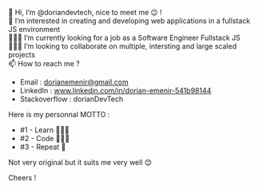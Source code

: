 👋 Hi, I’m @doriandevtech, nice to meet me 😉 !\
👀 I’m interested in creating and developing web applications in a fullstack JS environment\
👨🏻‍💻 I’m currently looking for a job as a Software Engineer Fullstack JS\
👷🏻‍♂️ I’m looking to collaborate on multiple, intersting and large scaled projects\
📫 How to reach me ?
- Email : dorianemenir@gmail.com
- LinkedIn : www.linkedin.com/in/dorian-emenir-541b98144
- Stackoverflow : dorianDevTech

Here is my personnal MOTTO :
  - #1 - Learn 👨🏻‍🏫
  - #2 - Code 👨🏻‍💻
  - #3 - Repeat 🔁

Not very original but it suits me very well 😊

Cheers !

<!---
doriandevtech/doriandevtech is a ✨ special ✨ repository because its `README.md` (this file) appears on your GitHub profile.
You can click the Preview link to take a look at your changes.
--->
